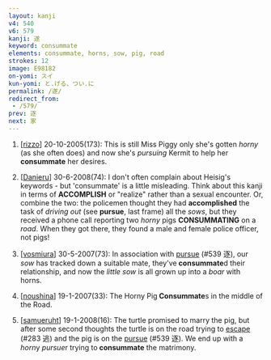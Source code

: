 ```yaml
---
layout: kanji
v4: 540
v6: 579
kanji: 遂
keyword: consummate
elements: consummate, horns, sow, pig, road
strokes: 12
image: E98182
on-yomi: スイ
kun-yomi: と.げる、つい.に
permalink: /遂/
redirect_from:
 - /579/
prev: 逐
next: 家
---
```


1) [<a href="http://kanji.koohii.com/profile/rizzo">rizzo</a>] 20-10-2005(173): This is still Miss Piggy only she&#039;s gotten <em>horny</em> (as she often does) and now she&#039;s <em>pursuing</em> Kermit to help her<strong> consummate</strong> her desires.

2) [<a href="http://kanji.koohii.com/profile/Danieru">Danieru</a>] 30-6-2008(74): I don&#039;t often complain about Heisig&#039;s keywords - but &#039;consummate&#039; is a little misleading. Think about this kanji in terms of <strong>ACCOMPLISH</strong> or &quot;realize&quot; rather than a sexual encounter. Or, combine the two: the policemen thought they had <strong>accomplished</strong> the task of <em>driving out</em> (see <strong>pursue</strong>, last frame) all the <em>sows</em>, but they received a phone call reporting two <em>horny</em> pigs <strong>CONSUMMATING</strong> on a <em>road</em>. When they got there, they found a male and female police officer, not pigs!

3) [<a href="http://kanji.koohii.com/profile/vosmiura">vosmiura</a>] 30-5-2007(73): In association with <a href="../v4/539.html">pursue</a> (#539 逐), our <em>sow</em> has tracked down a suitable mate, they&#039;ve<strong> consummate</strong>d their relationship, and now the <em>little sow</em> is all grown up into a <em>boar</em> with horns.

4) [<a href="http://kanji.koohii.com/profile/noushina">noushina</a>] 19-1-2007(33): The Horny Pig<strong> Consummate</strong>s in the middle of the Road.

5) [<a href="http://kanji.koohii.com/profile/samueruht">samueruht</a>] 19-1-2008(16): The turtle promised to marry the pig, but after some second thoughts the turtle is on the road trying to <a href="../v4/283.html">escape</a> (#283 逃) and the pig is on the <a href="../v4/539.html">pursue</a> (#539 逐). We end up with a <em>horn</em>y <em>pursue</em>r trying to<strong> consummate</strong> the matrimony.

